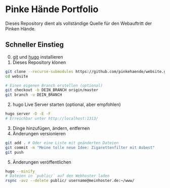 # Pinke Hände Portfolio

Dieses Repository dient als vollständige Quelle für den Webauftritt der Pinken Hände.

## Schneller Einstieg

0. [git](https://git-scm.com/downloads) und [hugo](https://gohugo.io/getting-started/installing/) installieren
1. Dieses Repository klonen
```sh
git clone --recurse-submodules https://github.com/pinkehaende/website.git
cd website

# Einen eigenen Branch erstellen (optional)
git checkout -b DEIN_BRANCH origin/master
git branch -u DEIN_BRANCH
```
2. hugo Live Server starten (optional, aber empfohlen)
```sh
hugo server -D -E -F
# Erreichbar unter http://localhost:1313/
```
3. Dinge hinzufügen, ändern, entfernen
4. Änderungen versionieren
```sh
git add . # Oder eine Liste mit geänderten Dateien
git commit -m "Meine tolle neue Idee: Zigarettenfilter mit Asbest"
git push 
```
5. Änderungen veröffentlichen
```sh
hugo --minify
# Dateien in `public/` auf den Webhoster laden
rsync -avz --delete public/ username@meinhoster.de:~/www/
```
